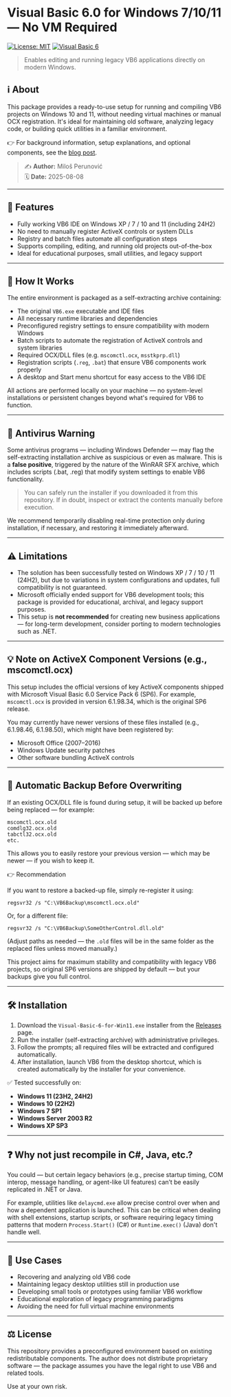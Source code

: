 # Visual Basic 6.0 for Windows 7/10/11 — No VM Required

[![License: MIT](https://img.shields.io/badge/License-as_is-yellow.svg)](LICENSE) [![Visual Basic 6](https://img.shields.io/badge/Visual%20Basic-6-darkcyan.svg)](https://learn.microsoft.com/en-us/previous-versions/visualstudio/visual-basic-6/visual-basic-6.0-documentation)

> Enables editing and running legacy VB6 applications directly on modern Windows.

## ℹ️ About

This package provides a ready-to-use setup for running and compiling VB6 projects on Windows 10 and 11, without needing virtual machines or manual OCX registration. It's ideal for maintaining old software, analyzing legacy code, or building quick utilities in a familiar environment.

👉 For background information, setup explanations, and optional components, see the [blog post](https://milos-p-lab.github.io/VB6-on-Windows-11/blog).

> ✍️ **Author:** Miloš Perunović  
> 🗓️ **Date:** 2025-08-08

---

## 🚀 Features

- Fully working VB6 IDE on Windows XP / 7 / 10 and 11 (including 24H2)
- No need to manually register ActiveX controls or system DLLs
- Registry and batch files automate all configuration steps
- Supports compiling, editing, and running old projects out-of-the-box
- Ideal for educational purposes, small utilities, and legacy support

---

## 📂 How It Works

The entire environment is packaged as a self-extracting archive containing:

- The original `VB6.exe` executable and IDE files
- All necessary runtime libraries and dependencies
- Preconfigured registry settings to ensure compatibility with modern Windows
- Batch scripts to automate the registration of ActiveX controls and system libraries
- Required OCX/DLL files (e.g. `mscomctl.ocx`, `msstkprp.dll`)
- Registration scripts (`.reg`, `.bat`) that ensure VB6 components work properly
- A desktop and Start menu shortcut for easy access to the VB6 IDE

All actions are performed locally on your machine — no system-level installations or persistent changes beyond what's required for VB6 to function.

---

## 🔐 Antivirus Warning

Some antivirus programs — including Windows Defender — may flag the self-extracting installation archive as suspicious or even as malware. This is a **false positive**, triggered by the nature of the WinRAR SFX archive, which includes scripts (.bat, .reg) that modify system settings to enable VB6 functionality.

> You can safely run the installer if you downloaded it from this repository. If in doubt, inspect or extract the contents manually before execution.

We recommend temporarily disabling real-time protection only during installation, if necessary, and restoring it immediately afterward.

---

## ⚠️ Limitations

- The solution has been successfully tested on Windows XP / 7 / 10 / 11 (24H2), but due to variations in system configurations and updates, full compatibility is not guaranteed.
- Microsoft officially ended support for VB6 development tools; this package is provided for educational, archival, and legacy support purposes.
- This setup is **not recommended** for creating new business applications — for long-term development, consider porting to modern technologies such as .NET.

---

## 💡 Note on ActiveX Component Versions (e.g., mscomctl.ocx)

This setup includes the official versions of key ActiveX components shipped with Microsoft Visual Basic 6.0 Service Pack 6 (SP6).
For example, `mscomctl.ocx` is provided in version 6.1.98.34, which is the original SP6 release.

You may currently have newer versions of these files installed (e.g., 6.1.98.46, 6.1.98.50), which might have been registered by:

- Microsoft Office (2007–2016)
- Windows Update security patches
- Other software bundling ActiveX controls

---

## 💾 Automatic Backup Before Overwriting

If an existing OCX/DLL file is found during setup, it will be backed up before being replaced — for example:

``` plaintext
mscomctl.ocx.old
comdlg32.ocx.old
tabctl32.ocx.old
etc.
```

This allows you to easily restore your previous version — which may be newer — if you wish to keep it.

👉 Recommendation

If you want to restore a backed-up file, simply re-register it using:

``` batch
regsvr32 /s "C:\VB6Backup\mscomctl.ocx.old"
```

Or, for a different file:

``` batch
regsvr32 /s "C:\VB6Backup\SomeOtherControl.dll.old"

```

(Adjust paths as needed — the `.old` files will be in the same folder as the replaced files unless moved manually.)

This project aims for maximum stability and compatibility with legacy VB6 projects, so original SP6 versions are shipped by default — but your backups give you full control.

---

## 🛠️ Installation

1. Download the `Visual-Basic-6-for-Win11.exe` installer from the [Releases](https://github.com/milos-p-lab/VB6-on-Windows-11/releases/) page.
2. Run the installer (self-extracting archive) with administrative privileges.
3. Follow the prompts; all required files will be extracted and configured automatically.
4. After installation, launch VB6 from the desktop shortcut, which is created automatically by the installer for your convenience.

✅ Tested successfully on:

- **Windows 11 (23H2, 24H2)**
- **Windows 10 (22H2)**
- **Windows 7 SP1**
- **Windows Server 2003 R2**
- **Windows XP SP3**

---

## ❓ Why not just recompile in C#, Java, etc.?

You could — but certain legacy behaviors (e.g., precise startup timing, COM interop, message handling, or agent-like UI features) can’t be easily replicated in .NET or Java.

For example, utilities like `delaycmd.exe` allow precise control over when and how a dependent application is launched. This can be critical when dealing with shell extensions, startup scripts, or software requiring legacy timing patterns that modern `Process.Start()` (C#) or `Runtime.exec()` (Java) don't handle well.

---

## 🧳 Use Cases

- Recovering and analyzing old VB6 code
- Maintaining legacy desktop utilities still in production use
- Developing small tools or prototypes using familiar VB6 workflow
- Educational exploration of legacy programming paradigms
- Avoiding the need for full virtual machine environments

---

## ⚖️ License

This repository provides a preconfigured environment based on existing redistributable components. The author does not distribute proprietary software — the package assumes you have the legal right to use VB6 and related tools.

Use at your own risk.
